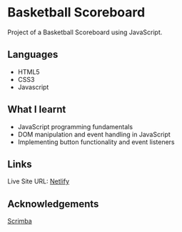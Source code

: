 # Basketball Scoreboard

Project of a Basketball Scoreboard using JavaScript.

## Languages
* HTML5  
* CSS3  
* Javascript  

## What I learnt
* JavaScript programming fundamentals  
* DOM manipulation and event handling in JavaScript  
* Implementing button functionality and event listeners

## Links

Live Site URL: [Netlify](https://basketball-scoreboard-ml.netlify.app/)

## Acknowledgements

[Scrimba](scrimba.com/")
